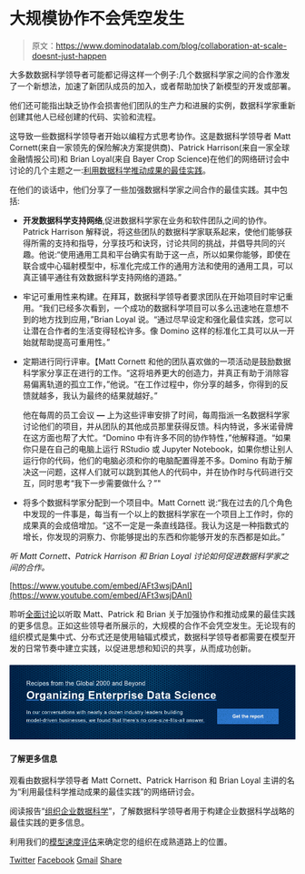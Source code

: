 # 大规模协作不会凭空发生

> 原文：<https://www.dominodatalab.com/blog/collaboration-at-scale-doesnt-just-happen>

大多数数据科学领导者可能都记得这样一个例子:几个数据科学家之间的合作激发了一个新想法，加速了新团队成员的加入，或者帮助加快了新模型的开发或部署。

他们还可能指出缺乏协作会损害他们团队的生产力和进展的实例，数据科学家重新创建其他人已经创建的代码、实验和流程。

这导致一些数据科学领导者开始以编程方式思考协作。这是数据科学领导者 Matt Cornett(来自一家领先的保险解决方案提供商)、Patrick Harrison(来自一家全球金融情报公司)和 Brian Loyal(来自 Bayer Crop Science)在他们的网络研讨会中讨论的几个主题之一:[利用数据科学推动成果的最佳实践](https://go.dominodatalab.com/dsle-best-practices-for-driving-outcomes)。

在他们的谈话中，他们分享了一些加强数据科学家之间合作的最佳实践。其中包括:

*   **开发数据科学支持网络**,促进数据科学家在业务和软件团队之间的协作。Patrick Harrison 解释说，将这些团队的数据科学家联系起来，使他们能够获得所需的支持和指导，分享技巧和诀窍，讨论共同的挑战，并倡导共同的兴趣。他说:“使用通用工具和平台确实有助于这一点，所以如果你能够，即使在联合或中心辐射模型中，标准化完成工作的通用方法和使用的通用工具，可以真正铺平通往有效数据科学支持网络的道路。”
*   牢记可重用性来构建。在拜耳，数据科学领导者要求团队在开始项目时牢记重用。“我们已经多次看到，一个成功的数据科学项目可以多么迅速地在意想不到的地方找到应用，”Brian Loyal 说。“通过尽早设定和强化最佳实践，您可以让潜在合作者的生活变得轻松许多。像 Domino 这样的标准化工具可以从一开始就帮助提高可重用性。”
*   定期进行同行评审。【Matt Cornett 和他的团队喜欢做的一项活动是鼓励数据科学家分享正在进行的工作。“这将培养更大的创造力，并真正有助于消除容易偏离轨道的孤立工作，”他说。“在工作过程中，你分享的越多，你得到的反馈就越多，我认为最终的结果就越好。”

    他在每周的员工会议 **—** 上为这些评审安排了时间，每周指派一名数据科学家讨论他们的项目，并从团队的其他成员那里获得反馈。科内特说，多米诺骨牌在这方面也帮了大忙。“Domino 中有许多不同的协作特性，”他解释道。“如果你只是在自己的电脑上运行 RStudio 或 Jupyter Notebook，如果你想让别人运行你的代码，他们的电脑必须和你的电脑配置得差不多。Domino 有助于解决这一问题，这样人们就可以跳到其他人的代码中，并在协作时与代码进行交互，同时思考“我下一步需要做什么？”"

*   将多个数据科学家分配到一个项目中。Matt Cornett 说:“我在过去的几个角色中发现的一件事是，每当有一个以上的数据科学家在一个项目上工作时，你的成果真的会成倍增加。“这不一定是一条直线路径。我认为这是一种指数式的增长，你发现的洞察力、你能够提出的东西和你能够开发的东西都是如此。”

*听 Matt Cornett、Patrick Harrison 和 Brian Loyal 讨论如何促进数据科学家之间的合作。*

[https://www.youtube.com/embed/AFt3wsjDAnI](https://www.youtube.com/embed/AFt3wsjDAnI)

聆听[全面讨论](https://go.dominodatalab.com/dsle-best-practices-for-driving-outcomes)以听取 Matt、Patrick 和 Brian 关于加强协作和推动成果的最佳实践的更多信息。正如这些领导者所展示的，大规模的合作不会凭空发生。无论现有的组织模式是集中式、分布式还是使用轴辐式模式，数据科学领导者都需要在模型开发的日常节奏中建立实践，以促进思想和知识的共享，从而成功创新。

#### [![Recipes from the Global 2000 and Beyond  Organizing Enterprise Data Science  In our conversations with nearly a dozen industry leaders building  model-driven businesses, we found that there’s no one-size-fits-all answer. Get the report](img/5c547f7058c82bfb3daeeb10bb8a6e69.png)](https://cta-redirect.hubspot.com/cta/redirect/6816846/344e4c7f-b995-4b00-a88f-1e4007a55f08) 

#### 了解更多信息

观看由数据科学领导者 Matt Cornett、Patrick Harrison 和 Brian Loyal 主讲的名为“利用最佳科学推动成果的最佳实践”的网络研讨会。

阅读报告“[组织企业数据科学](https://www.dominodatalab.com/resources/organizing-enterprise-data-science/)”，了解数据科学领导者用于构建企业数据科学战略的最佳实践的更多信息。

利用我们的[模型速度评估](/resources/data-science-process-lifecycle-assessment)来确定您的组织在成熟道路上的位置。

[Twitter](/#twitter) [Facebook](/#facebook) [Gmail](/#google_gmail) [Share](https://www.addtoany.com/share#url=https%3A%2F%2Fwww.dominodatalab.com%2Fblog%2Fcollaboration-at-scale-doesnt-just-happen%2F&title=Collaboration%20at%20Scale%20Doesn%27t%20Just%20Happen)